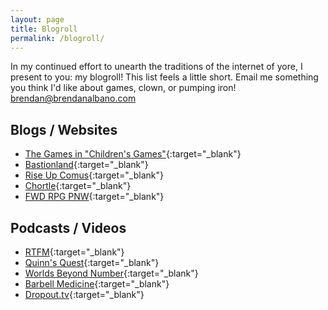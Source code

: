 ```yaml
---
layout: page
title: Blogroll
permalink: /blogroll/
---
```


In my continued effort to unearth the traditions of the internet of yore, I present to you: my blogroll! This list feels a little short. Email me something you think I'd like about games, clown, or pumping iron! [brendan@brendanalbano.com](mailto:brendan@brendanalbano.com)

## Blogs / Websites

- [The Games in "Children's Games"](https://en.wikipedia.org/wiki/Children's_Games_(Bruegel)#The_games){:target="_blank"}
- [Bastionland](https://www.bastionland.com/){:target="_blank"}
- [Rise Up Comus](http://riseupcomus.blogspot.com/){:target="_blank"}
- [Chortle](https://www.chortle.blog/){:target="_blank"}
- [FWD RPG PNW](https://fwdrpg.org/){:target="_blank"}

## Podcasts / Videos

- [RTFM](https://anchor.fm/aaron-king2/){:target="_blank"}
- [Quinn's Quest](https://www.youtube.com/@Quinns_Quest){:target="_blank"}
- [Worlds Beyond Number](https://www.patreon.com/worldsbeyondnumber/posts){:target="_blank"}
- [Barbell Medicine](https://www.barbellmedicine.com/podcast/){:target="_blank"}
- [Dropout.tv](https://www.dropout.tv){:target="_blank"}